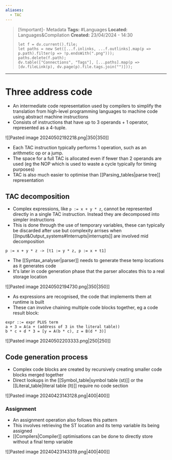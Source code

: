 ```yaml
---
aliases:
  - TAC
---
```

> [!important]- Metadata
> **Tags:** #Languages 
> **Located:** Languages&Compilation
> **Created:** 23/04/2024 - 14:30
> ```dataviewjs
> let f = dv.current().file;
> let paths = new Set([...f.inlinks, ...f.outlinks].map(p => p.path).filter(p => !p.endsWith(".png")));
> paths.delete(f.path);
> dv.table(["Connections", "Tags"], [...paths].map(p => [dv.fileLink(p), dv.page(p).file.tags.join("")]));
> ```

___
# Three address code
- An intermediate code representation used by compilers to simplify the translation from high-level programming languages to machine code using abstract machine instructions 
- Consists of instructions that have up to 3 operands +  1 operator, represented as a 4-tuple. 

![[Pasted image 20240502192218.png|350|350]]

- Each TAC instruction typically performs 1 operation, such as an arithmetic op or a jump.
- The space for a full TAC is allocated even if fewer than 2 operands are used (eg the NOP which is used to waste a cycle typically for timing purposes)
- TAC is also much easier to optimise than [[Parsing_tables|parse tree]] representation 
## TAC decomposition
- Complex expressions, like `p := x + y * z`, cannot be represented directly in a single TAC instruction. Instead they are decomposed into simpler instructions
- This is done through the use of temporary variables, these can typically be discarded after use but complexity arrises when [[Input&Output_systems#Interrupts|interrupts]] are involved mid decomposition 

```
p := x + y * z -> [t1 := y * z, p := x + t1]
```

- The [[Syntax_analyser|parser]] needs to generate these temp locations as it generates code
- It's later in code generation phase that the parser allocates this to a real storage location

![[Pasted image 20240502194730.png|350|350]]

- As expressions are recognised, the code that implements them at runtime is built 
- These can involve chaining multiple code blocks together, eg a code result block:

```
expr ::= expr PLUS term
a + 3 = A(a + (address of 3 in the literal table))
b * c + d * 3 = [y = A(b * c), z = B(d * 3)]
```

![[Pasted image 20240502203333.png|250|250]]
## Code generation process
- Complex code blocks are created by recursively creating smaller code blocks merged together
- Direct lookups in the [[Symbol_table|symbol table (st)]] or the [[Literal_table|literal table (lt)]] require no code section

![[Pasted image 20240423143128.png|400|400]]



### Assignment 
- An assignment operation also follows this pattern 
- This involves retrieving the ST location and its temp variable its being assigned 
- [[Compilers|Compiler]]  optimisations can be done to directly store without a final temp variable

![[Pasted image 20240423143319.png|400|400]]



